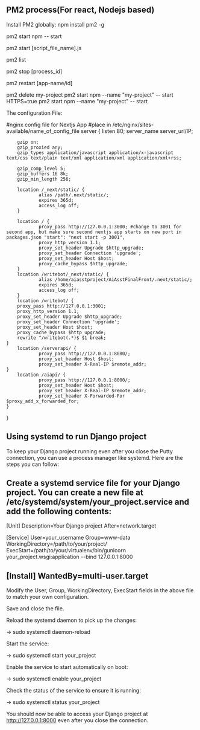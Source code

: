 ## PM2 process(For react, Nodejs based)


Install PM2 globally:
npm install pm2 -g


pm2 start npm -- start


pm2 start [script_file_name].js


pm2 list

pm2 stop [process_id]
 
pm2 restart [app-name/id]



pm2 delete my-project
pm2 start npm --name "my-project" -- start
HTTPS=true pm2 start npm --name "my-project" -- start

The configuration File: 

#nginx config file for Nextjs App
#place in /etc/nginx/sites-available/name_of_config_file
server {
        listen 80;
        server_name server_url/IP;

        gzip on;
        gzip_proxied any;
        gzip_types application/javascript application/x-javascript text/css text/plain text/xml application/xml application/xml+rss;

        gzip_comp_level 5;
        gzip_buffers 16 8k;
        gzip_min_length 256;

        location /_next/static/ {
                alias /path/.next/static/;
                expires 365d;
                access_log off;
        }

        location / {
                proxy_pass http://127.0.0.1:3000; #change to 3001 for second app, but make sure second nextjs app starts on new port in packages.json "start": "next start -p 3001",
                proxy_http_version 1.1;
                proxy_set_header Upgrade $http_upgrade;
                proxy_set_header Connection 'upgrade';
                proxy_set_header Host $host;
                proxy_cache_bypass $http_upgrade;
        }
        location /writebot/_next/static/ {
                alias /home/aiasstproject/AiAsstFinalFront/.next/static/;
                expires 365d;
                access_log off;
        }
        location /writebot/ {
        proxy_pass http://127.0.0.1:3001;
        proxy_http_version 1.1;
        proxy_set_header Upgrade $http_upgrade;
        proxy_set_header Connection 'upgrade';
        proxy_set_header Host $host;
        proxy_cache_bypass $http_upgrade;
        rewrite ^/writebot(.*)$ $1 break;
    }
        location /serverapi/ {
                proxy_pass http://127.0.0.1:8080/;
                proxy_set_header Host $host;
                proxy_set_header X-Real-IP $remote_addr;
    }
        location /aiapi/ {
                proxy_pass http://127.0.0.1:8000/;
                proxy_set_header Host $host;
                proxy_set_header X-Real-IP $remote_addr;
                proxy_set_header X-Forwarded-For $proxy_add_x_forwarded_for;
    }


}



## Using systemd to run Django project

To keep your Django project running even after you close the Putty connection, you can use a process manager like systemd. Here are the steps you can follow:

Create a systemd service file for your Django project. You can create a new file at /etc/systemd/system/your_project.service and add the following contents:
------------
[Unit]
Description=Your Django project
After=network.target

[Service]
User=your_username
Group=www-data
WorkingDirectory=/path/to/your/project/
ExecStart=/path/to/your/virtualenv/bin/gunicorn your_project.wsgi:application --bind 127.0.0.1:8000

[Install]
WantedBy=multi-user.target
-------------

Modify the User, Group, WorkingDirectory, ExecStart fields in the above file to match your own configuration.

Save and close the file.

Reload the systemd daemon to pick up the changes:

-> sudo systemctl daemon-reload

Start the service:

-> sudo systemctl start your_project

Enable the service to start automatically on boot:

-> sudo systemctl enable your_project

Check the status of the service to ensure it is running:

-> sudo systemctl status your_project

You should now be able to access your Django project at http://127.0.0.1:8000 even after you close the  connection.





